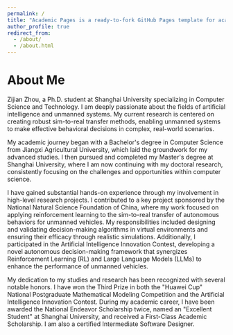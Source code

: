 ```yaml
---
permalink: /
title: "Academic Pages is a ready-to-fork GitHub Pages template for academic personal websites"
author_profile: true
redirect_from: 
  - /about/
  - /about.html
---
```


# About Me

Zijian Zhou, a Ph.D. student at Shanghai University specializing in Computer Science and Technology. I am deeply passionate about the fields of artificial intelligence and unmanned systems. My current research is centered on creating robust sim-to-real transfer methods, enabling unmanned systems to make effective behavioral decisions in complex, real-world scenarios.

My academic journey began with a Bachelor's degree in Computer Science from Jiangxi Agricultural University, which laid the groundwork for my advanced studies. I then pursued and completed my Master's degree at Shanghai University, where I am now continuing with my doctoral research, consistently focusing on the challenges and opportunities within computer science.

I have gained substantial hands-on experience through my involvement in high-level research projects. I contributed to a key project sponsored by the National Natural Science Foundation of China, where my work focused on applying reinforcement learning to the sim-to-real transfer of autonomous behaviors for unmanned vehicles. My responsibilities included designing and validating decision-making algorithms in virtual environments and ensuring their efficacy through realistic simulations. Additionally, I participated in the Artificial Intelligence Innovation Contest, developing a novel autonomous decision-making framework that synergizes Reinforcement Learning (RL) and Large Language Models (LLMs) to enhance the performance of unmanned vehicles.

My dedication to my studies and research has been recognized with several notable honors. I have won the Third Prize in both the "Huawei Cup" National Postgraduate Mathematical Modeling Competition and the Artificial Intelligence Innovation Contest. During my academic career, I have been awarded the National Endeavor Scholarship twice, named an "Excellent Student" at Shanghai University, and received a First-Class Academic Scholarship. I am also a certified Intermediate Software Designer.

